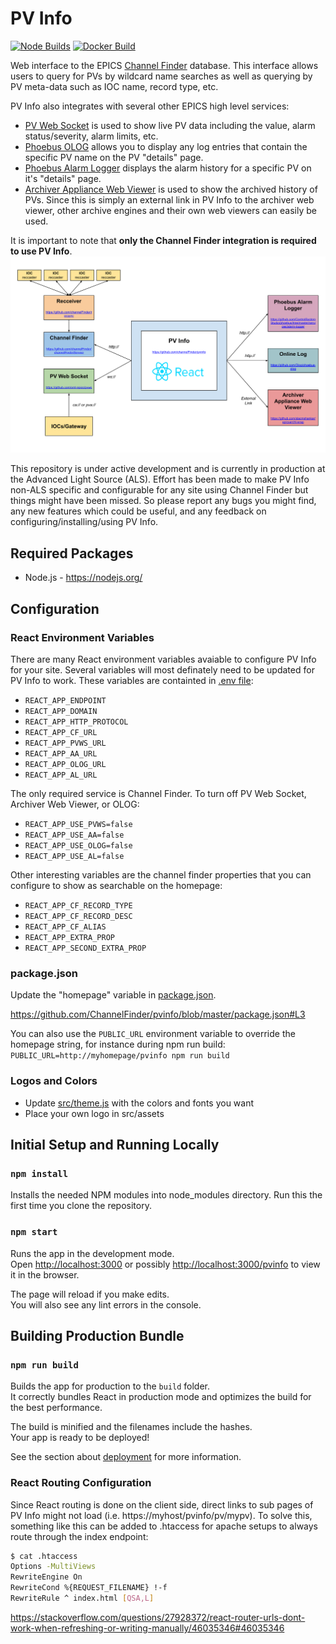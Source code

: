 # PV Info

[![Node Builds](https://github.com/ChannelFinder/pvinfo/workflows/Node.js%20CI/badge.svg)](https://github.com/ChannelFinder/pvinfo/actions/workflows/node.js.yml)
[![Docker Build](https://github.com/ChannelFinder/pvinfo/workflows/Docker%20Image%20CI/badge.svg)](https://github.com/ChannelFinder/pvinfo/actions/workflows/docker-image.yml)

Web interface to the EPICS [Channel Finder](https://github.com/ChannelFinder/ChannelFinderService) database. This interface allows users to query for PVs by wildcard name searches as well as querying by PV meta-data such as IOC name, record type, etc.

PV Info also integrates with several other EPICS high level services:
- [PV Web Socket](https://github.com/ornl-epics/pvws) is used to show live PV data including the value, alarm status/severity, alarm limits, etc.
- [Phoebus OLOG](https://github.com/Olog/phoebus-olog) allows you to display any log entries that contain the specific PV name on the PV "details" page.
- [Phoebus Alarm Logger](https://github.com/ControlSystemStudio/phoebus/tree/master/services/alarm-logger) displays the alarm history for a specific PV on it's "details" page.
- [Archiver Appliance Web Viewer](https://github.com/slacmshankar/epicsarchiverap) is used to show the archived history of PVs. Since this is simply an external link in PV Info to the archiver web viewer, other archive engines and their own web viewers can easily be used.

It is important to note that **only the Channel Finder integration is required to use PV Info**.
![PV Info Arch](docs/arch.svg?raw=true "PV Info Arch")

This repository is under active development and is currently in production at the Advanced Light Source (ALS). Effort has been made to make PV Info non-ALS specific and configurable for any site using Channel Finder but things might have been missed. So please report any bugs you might find, any new features which could be useful, and any feedback on configuring/installing/using PV Info.

## Required Packages

- Node.js - https://nodejs.org/

## Configuration

### React Environment Variables

There are many React environment variables avaiable to configure PV Info for your site. Several variables will most definately need to be updated for PV Info to work. These variables are containted in [.env file](.env):

- `REACT_APP_ENDPOINT`
- `REACT_APP_DOMAIN`
- `REACT_APP_HTTP_PROTOCOL`
- `REACT_APP_CF_URL`
- `REACT_APP_PVWS_URL`
- `REACT_APP_AA_URL`
- `REACT_APP_OLOG_URL`
- `REACT_APP_AL_URL`

The only required service is Channel Finder. To turn off PV Web Socket, Archiver Web Viewer, or OLOG:
- `REACT_APP_USE_PVWS=false`
- `REACT_APP_USE_AA=false`
- `REACT_APP_USE_OLOG=false`
- `REACT_APP_USE_AL=false`

Other interesting variables are the channel finder properties that you can configure to show as searchable on the homepage:
- `REACT_APP_CF_RECORD_TYPE`
- `REACT_APP_CF_RECORD_DESC`
- `REACT_APP_CF_ALIAS`
- `REACT_APP_EXTRA_PROP`
- `REACT_APP_SECOND_EXTRA_PROP`

### package.json

Update the "homepage" variable in [package.json](package.json).

https://github.com/ChannelFinder/pvinfo/blob/master/package.json#L3

You can also use the `PUBLIC_URL` environment variable to override the homepage string, for instance during npm run
build: `PUBLIC_URL=http://myhomepage/pvinfo npm run build`


### Logos and Colors

- Update [src/theme.js](src/theme.js) with the colors and fonts you want
- Place your own logo in src/assets


## Initial Setup and Running Locally

### `npm install`

Installs the needed NPM modules into node_modules directory. Run this the first time you clone the repository.

### `npm start`

Runs the app in the development mode.\
Open [http://localhost:3000](http://localhost:3000) or possibly [http://localhost:3000/pvinfo](http://localhost:3000/pvinfo) to view it in the browser.

The page will reload if you make edits.\
You will also see any lint errors in the console.


## Building Production Bundle

### ```npm run build```
Builds the app for production to the `build` folder.\
It correctly bundles React in production mode and optimizes the build for the best performance.

The build is minified and the filenames include the hashes.\
Your app is ready to be deployed!

See the section about [deployment](https://facebook.github.io/create-react-app/docs/deployment) for more information.

### React Routing Configuration

Since React routing is done on the client side, direct links to sub pages of PV Info might not load (i.e. https://myhost/pvinfo/pv/mypv). To solve this, something like this can be added to .htaccess for apache setups to always route through the index endpoint:

```bash
$ cat .htaccess
Options -MultiViews
RewriteEngine On
RewriteCond %{REQUEST_FILENAME} !-f
RewriteRule ^ index.html [QSA,L]
```
https://stackoverflow.com/questions/27928372/react-router-urls-dont-work-when-refreshing-or-writing-manually/46035346#46035346
